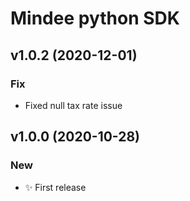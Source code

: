 # Mindee python SDK

## v1.0.2 (2020-12-01)

### Fix

* Fixed null tax rate issue 

## v1.0.0 (2020-10-28)

### New

* ✨ First release